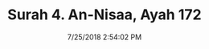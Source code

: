 ---
title       : "Surah 4. An-Nisaa, Ayah 172"
date        : 7/25/2018 2:54:02 PM
draft       : false
type        : "quran"
layout      : "compare"
BookCode    : "CMP"
SurahNumber : "4"
AyahNumber  : "172"
TotalAyah   : "176"
---